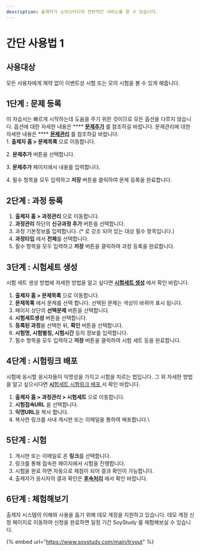 ```yaml
---
description: 출제자가 소이스터디의 전반적인 서비스를 알 수 있습니다.
---
```


# 간단 사용법 1

## 사용대상

모든 사용자에게 제약 없이 이벤트성 시험 또는 모의 시험을 볼 수 있게 해줍니다.

## 1단계 : 문제 등록

이 자습서는 빠르게 시작하는데 도움을 주기 위한 것이므로 모든 옵션을 다루지 않습니다. 옵션에 대한 자세한 내용은 \*\*\*\* [**문제추가**](../undefined-2/undefined-1.md) 를 참조하길 바랍니다. 문제관리에 대한 자세한 내용은 \*\*\*\* [**문제관리**](../undefined-2/undefined-2.md) 를 참조하길 바랍니다.\
1\. **출제자 홈 > 문제목록** 으로 이동합니다.

2\. **문제추가** 버튼을 선택합니다.

3\. **문제추가** 페이지에서 내용를 입력합니다.

4\. 필수 항목을 모두 입력하고 **저장** 버튼을 클릭하여 문제 등록을 완료합니다.

## 2단계 : 과정 등록

1. **출제자 홈 > 과정관리** 으로 이동합니다.
2. **과정관리** 하단의 **신규과정 추가** 버튼을 선택합니다.
3. 과정 기본정보를 입력합니다. (\* 로 강조 되어 있는 대상 필수 항목입니다.)
4. **과정타입** 에서 **전체**를 선택합니다.
5. 필수 항목을 모두 입력하고 **저장** 버튼을 클릭하여 과정 등록을 완료합니다.

## 3단계 : 시험세트 생성

시험 세트 생성 방법에 자세한 방법을 알고 싶다면 [**시험세트 생성**](../testsetting/manage/new.md) 에서 확인 바랍니다.

1. **출제자 홈 > 문제목록** 으로 이동합니다.
2. **문제목록** 에서 문제를 선택 합니다. 선택된 문제는 색상이 바뀌어 표시 됩니다.
3. 페이지 상단의 **선택문제** 버튼을 선택합니다.
4. **시험세트생성** 버튼을 선택합니다.
5. **등록된 과정**을 선택한 뒤, **확인** 버튼을 선택합니다.
6. **시험명, 시험별칭, 시험시간** 등의 정보를 입력합니다.
7. 필수 항목을 모두 입력하고 **저장** 버튼을 클릭하여 시험 세트 등을 완료합니다.

## 4단계 : 시험링크 배포

시험에 응시할 응시자들이 익명성을 가지고 시험을 치르는 법입니다. 그 외 자세한 방법을 알고 싶으시다면 [**시**험세트 시험링크 배포 ](../testsetting/manage/link.md)서 확인 바랍니다.

1. **출제자 홈 > 과정관리 > 시험세트** 으로 이동합니다.
2. **시험접속URL** 을 선택합니다.
3. **익명URL**을 복사 합니다.
4. 복사한 링크를 사내 게시판 또는 이메일을 통하여 배포합니다.\\

## 5단계 : 시험

1. 게시판 또는 이메일로 온 **링크**를 선택합니다.
2. 링크를 통해 접속한 페이지에서 시험을 진행합니다.
3. 시험을 완료 하면 자동으로 채점이 되어 결과 확인이 가능합니다.
4. 출제자가 응시자의 결과 확인은 [**후속처리**](../testset/undefined-5.md) 에서 확인 바랍니다.

## 6단계 : 체험해보기

출제자 시스템의 이해와 사용을 돕기 위해 데모 계정을 지원하고 있습니다. 데모 계정 신청 페이지로 이동하여 신청을 완료하면 일정 기간 SoyStudy 를 체험해보실 수 있습니다.

{% embed url="https://www.soystudy.com/main/tryout" %}
